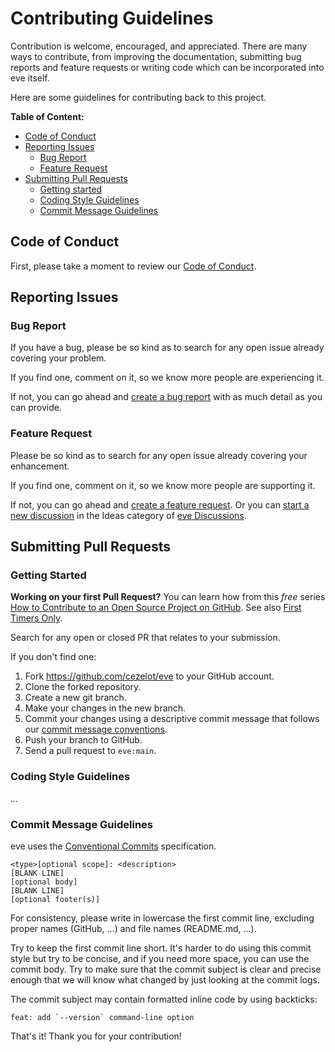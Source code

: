 # Contributing Guidelines

Contribution is welcome, encouraged, and appreciated. There are many ways to contribute,
from improving the documentation, submitting bug reports and feature requests or writing code
which can be incorporated into eve itself.

Here are some guidelines for contributing back to this project.

**Table of Content:**
 - [Code of Conduct](#code-of-conduct)
 - [Reporting Issues](#reporting-issues)
   - [Bug Report](#bug-report)
   - [Feature Request](#feature-request)
 - [Submitting Pull Requests](#submitting-pull-requests)
   - [Getting started](#getting-started)
   - [Coding Style Guidelines](#coding-style-guidelines)
   - [Commit Message Guidelines](#commit-message-guidelines)

## Code of Conduct

First, please take a moment to review our [Code of Conduct](CODE_OF_CONDUCT.md).

## Reporting Issues

### Bug Report

If you have a bug, please be so kind as to search for any open issue already covering your problem.

If you find one, comment on it, so we know more people are experiencing it.

If not, you can go ahead and [create a bug report](https://github.com/cezelot/eve/issues/new?assignees=&labels=bug%2Ctriage&projects=&template=bug_report.yml&title=%5BBug%5D+%3Ctitle%3E)
with as much detail as you can provide.

### Feature Request

Please be so kind as to search for any open issue already covering your enhancement.

If you find one, comment on it, so we know more people are supporting it.

If not, you can go ahead and [create a feature request](https://github.com/cezelot/eve/issues/new?assignees=&labels=enhancement%2Ctriage&projects=&template=feature_request.yml&title=%5BFeature%5D+%3Ctitle%3E).
Or you can [start a new discussion](https://github.com/cezelot/eve/discussions/new?category=ideas)
in the Ideas category of [eve Discussions](https://github.com/cezelot/eve/discussions).

## Submitting Pull Requests

### Getting Started

**Working on your first Pull Request?** You can learn how from this *free* series
[How to Contribute to an Open Source Project on GitHub](https://kcd.im/pull-request).
See also [First Timers Only](http://www.firsttimersonly.com).

Search for any open or closed PR that relates to your submission.

If you don't find one:

  1. Fork https://github.com/cezelot/eve to your GitHub account.
  2. Clone the forked repository.
  3. Create a new git branch.
  4. Make your changes in the new branch.
  5. Commit your changes using a descriptive commit message that follows
     our [commit message conventions](#commit-message-guidelines).
  6. Push your branch to GitHub.
  7. Send a pull request to `eve:main`.

### Coding Style Guidelines

*...*

### Commit Message Guidelines

eve uses the [Conventional Commits](https://www.conventionalcommits.org/en/v1.0.0/)
specification.

```
<type>[optional scope]: <description>
[BLANK LINE]
[optional body]
[BLANK LINE]
[optional footer(s)]
```

For consistency, please write in lowercase the first commit line, excluding
proper names (GitHub, ...) and file names (README.md, ...).

Try to keep the first commit line short. It's harder to do using this commit style but try to be
concise, and if you need more space, you can use the commit body. Try to make sure that the commit
subject is clear and precise enough that we will know what changed by just looking at the commit logs.

The commit subject may contain formatted inline code by using backticks:

 ```
 feat: add `--version` command-line option
 ```

That's it! Thank you for your contribution!

